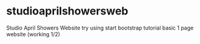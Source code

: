 # studioaprilshowersweb
Studio April Showers Website try using start bootstrap tutorial 
basic 1 page website (working 1/2) 
